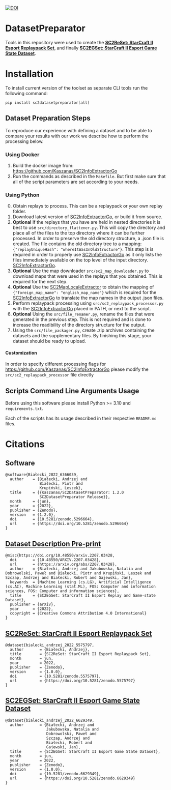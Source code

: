 [![DOI](https://zenodo.org/badge/DOI/10.5281/zenodo.5296664.svg)](https://doi.org/10.5281/zenodo.5296664)

# DatasetPreparator

Tools in this repository were used to create the **[SC2ReSet: StarCraft II Esport Replaypack Set](https://doi.org/10.5281/zenodo.5575796)**, and finally **[SC2EGSet: StarCraft II Esport Game State Dataset](https://doi.org/10.5281/zenodo.5503997)**.

# Installation

To install current version of the toolset as separate CLI tools run the following command:
```
pip install sc2datasetpreparator[all]
```

## Dataset Preparation Steps

To reproduce our experience with defining a dataset and to be able to compare your results with our work we describe how to perform the processing below.

### Using Docker

1. Build the docker image from: https://github.com/Kaszanas/SC2InfoExtractorGo
2. Run the commands as described in the ```Makefile```. But first make sure that all of the script parameters are set according to your needs.

### Using Python

0. Obtain replays to process. This can be a replaypack or your own replay folder.
1. Download latest version of [SC2InfoExtractorGo](https://github.com/Kaszanas/SC2InfoExtractorGo), or build it from source.
2. **Optional** If the replays that you have are held in nested directories it is best to use  ```src/directory_flattener.py```. This will copy the directory and place all of the files to the top directory where it can be further processed. In order to preserve the old directory structure, a .json file is created. The file contains the old directory tree to a mapping: ```{"replayUniqueHash": "whereItWasInOldStructure"}```. This step is is required in order to properly use [SC2InfoExtractorGo](https://github.com/Kaszanas/SC2InfoExtractorGo) as it only lists the files immediately available on the top level of the input directory. [SC2InfoExtractorGo](https://github.com/Kaszanas/SC2InfoExtractorGo).
3. **Optional** Use the map downloader ```src/sc2_map_downloader.py``` to download maps that were used in the replays that you obtained. This is required for the next step.
4. **Optional** Use the [SC2MapLocaleExtractor](https://github.com/Kaszanas/SC2MapLocaleExtractor) to obtain the mapping of ```{"foreign_map_name": "english_map_name"}``` which is required for the [SC2InfoExtractorGo](https://github.com/Kaszanas/SC2InfoExtractorGo) to translate the map names in the output .json files.
5. Perform replaypack processing using ```src/sc2_replaypack_processor.py``` with the [SC2InfoExtractorGo](https://github.com/Kaszanas/SC2InfoExtractorGo) placed in PATH, or next to the script.
6. **Optional** Using the ```src/file_renamer.py```, rename the files that were generated in the previous step. This is not required and is done to increase the readibility of the directory structure for the output.
7. Using the ```src/file_packager.py```, create .zip archives containing the datasets and the supplementary files. By finishing this stage, your dataset should be ready to upload.

#### Customization

In order to specify different processing flags for https://github.com/Kaszanas/SC2InfoExtractorGo please modify the ```src/sc2_replaypack_processor``` file directly

## Scripts Command Line Arguments Usage

Before using this software please install Python >= 3.10 and ```requirements.txt```.

Each of the scripts has its usage described in their respective `README.md` files.

# Citations

## Software
```
@software{Białecki_2022_6366039,
  author    = {Białecki, Andrzej and
               Białecki, Piotr and
               Krupiński, Leszek},
  title     = {{Kaszanas/SC2DatasetPreparator: 1.2.0 
               SC2DatasetPreparator Release}},
  month     = {jun},
  year      = {2022},
  publisher = {Zenodo},
  version   = {1.2.0},
  doi       = {10.5281/zenodo.5296664},
  url       = {https://doi.org/10.5281/zenodo.5296664}
}

```

## [Dataset Description Pre-print](https://arxiv.org/abs/2207.03428)

```
@misc{https://doi.org/10.48550/arxiv.2207.03428,
  doi       = {10.48550/ARXIV.2207.03428},
  url       = {https://arxiv.org/abs/2207.03428},
  author    = {Białecki, Andrzej and Jakubowska, Natalia and Dobrowolski, Paweł and Białecki, Piotr and Krupiński, Leszek and Szczap, Andrzej and Białecki, Robert and Gajewski, Jan},
  keywords  = {Machine Learning (cs.LG), Artificial Intelligence (cs.AI), Machine Learning (stat.ML), FOS: Computer and information sciences, FOS: Computer and information sciences},
  title     = {SC2EGSet: StarCraft II Esport Replay and Game-state Dataset},
  publisher = {arXiv},
  year      = {2022},
  copyright = {Creative Commons Attribution 4.0 International}
}

```

## [SC2ReSet: StarCraft II Esport Replaypack Set](https://doi.org/10.5281/zenodo.5575796)

```
@dataset{bialecki_andrzej_2022_5575797,
  author       = {Białecki, Andrzej},
  title        = {SC2ReSet: StarCraft II Esport Replaypack Set},
  month        = jun,
  year         = 2022,
  publisher    = {Zenodo},
  version      = {1.0.0},
  doi          = {10.5281/zenodo.5575797},
  url          = {https://doi.org/10.5281/zenodo.5575797}
}
```

## [SC2EGSet: StarCraft II Esport Game State Dataset](https://doi.org/10.5281/zenodo.5503997)

```
@dataset{bialecki_andrzej_2022_6629349,
  author       = {Białecki, Andrzej and
                  Jakubowska, Natalia and
                  Dobrowolski, Paweł and
                  Szczap, Andrzej and
                  Białecki, Robert and
                  Gajewski, Jan},
  title        = {SC2EGSet: StarCraft II Esport Game State Dataset},
  month        = jun,
  year         = 2022,
  publisher    = {Zenodo},
  version      = {1.0.0},
  doi          = {10.5281/zenodo.6629349},
  url          = {https://doi.org/10.5281/zenodo.6629349}
}
```
